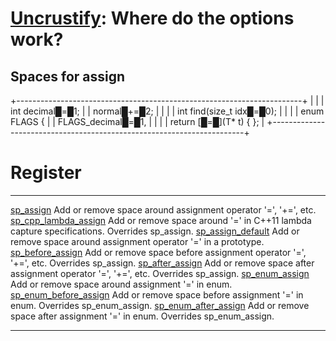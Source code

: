 [Uncrustify](https://github.com/uncrustify/uncrustify): Where do the options work?
==================================================================================

Spaces for assign
-----------------

+-----------------------------------------------------------------------+
|                                                                       |
|     int decimal█=█1;                                                  |
|     normal█+=█2;                                                      |
|                                                                       |
|     int find(size_t idx█=█0);                                         |
|                                                                       |
|     enum FLAGS {                                                      |
|         FLAGS_decimal█=█1,                                            |
|                                                                       |
|     return [█=█](T* t) {  };                                          |
+-----------------------------------------------------------------------+

Register
========

  ---------------------------------------------------- ------------------------------------------------------------------------------------------------
  [sp\_assign](#sp_assign)                             Add or remove space around assignment operator \'=\', \'+=\', etc.
  [sp\_cpp\_lambda\_assign](#sp_cpp_lambda_assign)     Add or remove space around \'=\' in C++11 lambda capture specifications. Overrides sp\_assign.
  [sp\_assign\_default](#sp_assign_default)            Add or remove space around assignment operator \'=\' in a prototype.
  [sp\_before\_assign](#sp_before_assign)              Add or remove space before assignment operator \'=\', \'+=\', etc. Overrides sp\_assign.
  [sp\_after\_assign](#sp_after_assign)                Add or remove space after assignment operator \'=\', \'+=\', etc. Overrides sp\_assign.
  [sp\_enum\_assign](#sp_enum_assign)                  Add or remove space around assignment \'=\' in enum.
  [sp\_enum\_before\_assign](#sp_enum_before_assign)   Add or remove space before assignment \'=\' in enum. Overrides sp\_enum\_assign.
  [sp\_enum\_after\_assign](#sp_enum_after_assign)     Add or remove space after assignment \'=\' in enum. Overrides sp\_enum\_assign.
  ---------------------------------------------------- ------------------------------------------------------------------------------------------------
